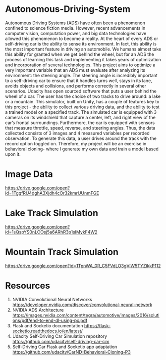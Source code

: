 # Autonomous-Driving-System

Autonomous Driving Systems (ADS) have often been a phenomenon confined to science fiction media. However, recent advancements in computer vision, computation power, and big data technologies have allowed this phenomenon to become a reality. At the heart of every ADS or self-driving car is the ability to sense its environment. In fact, this ability is the most important feature in driving an automobile. We humans almost take this ability for granted when we get behind the wheel, but for an ADS the process of learning this task and implementing it takes years of optimization and incorporation of several technologies. 
	This project aims to optimize a very important variable that an ADS must evaluate after analyzing its environment: the steering angle. The steering angle is incredibly important to a self-driving car to ensure that it handles turns well, stays in its lane, avoids objects and collisions, and performs correctly in several other scenarios. 
	Udacity has open sourced software that puts a user behind the wheel of a car. The user has the choice of two tracks to drive around: a lake or a mountain. This simulator, built on Unity, has a couple of features key to this project - the ability to collect various driving data, and the ability to test a trained model on a specified track. The simulated car is equipped with 3 cameras on its windshield that capture a center, left, and right view of the car’s frontal surroundings.  Furthermore, the car is equipped with sensors that measure throttle, speed, reverse, and steering angles. Thus, the data collected consists of 3 images and 4 measured variables per recorded observation. To generate this data, a user drives around the track with the record option toggled on. Therefore, my project will be an exercise in behavioral cloning- where I generate my own data and train a model based upon it. 

# Image Data
https://drive.google.com/open?id=1TgqfRU4dghA3Xjdh4cOr32kmrUUnmFGE

# Lake Track Simulation
https://drive.google.com/open?id=1sQspYS0nLOOsj5a6ARhR3p1sIMykF4W2

# Mountain Track Simulation
https://drive.google.com/open?id=1TpnWA_0R_C5FVdLO3gViW5TYZikkP112

# Resources
  1. NVIDIA Convolutional Neural Networks
    https://developer.nvidia.com/discover/convolutional-neural-network
  2. NVIDIA ADS Architecture
    https://images.nvidia.com/content/tegra/automotive/images/2016/solutions/pdf/end-to-end-dl-using-px.pdf
  3. Flask and Socketio documentation
    https://flask-socketio.readthedocs.io/en/latest/
  4. Udacity Self-Driving Car Simulation repository
    https://github.com/udacity/self-driving-car-sim
  5. Self-Driving Car Flask and Socketio app adaptation
    https://github.com/udacity/CarND-Behavioral-Cloning-P3
